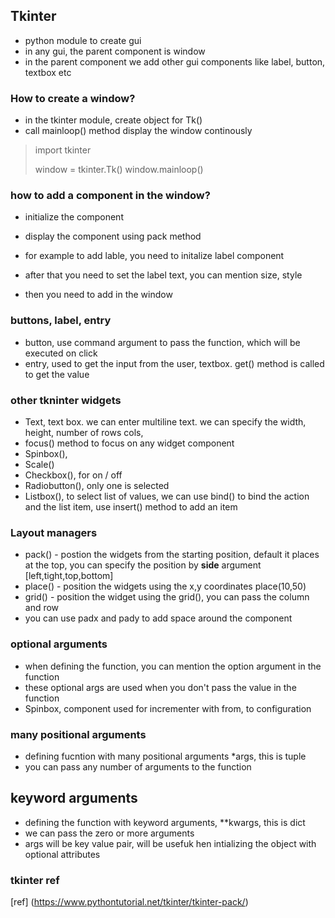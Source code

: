 ## Tkinter
- python module to create gui
- in any gui, the parent component is window
- in the parent component we add other gui components like label, button, textbox etc

### How to create a window?
- in the tkinter module, create object for Tk()
- call mainloop() method display the window continously

> import tkinter 
>
> window = tkinter.Tk()
> window.mainloop()

### how to add a component in the window?

- initialize the component
- display the component using pack method

- for example to add lable, you need to initalize label component
- after that you need to set the label text, you can mention size, style
- then you need to add in the window


### buttons, label, entry
- button, use command argument to pass the function, which will be executed on click
- entry, used to get the input from the user, textbox. get() method is called to get the value


### other tkninter widgets
- Text, text box. we can enter multiline text. we can specify the width, height, number of rows cols,
- focus() method to focus on any widget component
- Spinbox(), 
- Scale()
- Checkbox(), for on / off
- Radiobutton(), only one is selected
- Listbox(), to select list of values, we can use bind() to bind the action and the list item, use insert() method to add an item


### Layout managers
- pack() - postion the widgets from the starting position, default it places at the top, you can specify the position by **side** argument [left,tight,top,bottom]
- place() - position the widgets using the x,y coordinates place(10,50)
- grid() - position the widget using the grid(), you can pass the column and row
-  you can use padx and pady to add space around the component






### optional arguments

- when defining the function, you can mention the option argument in the function
- these optional args are used when you don't pass the value in the function
- Spinbox, component used for incrementer with from, to configuration

### many positional arguments
- defining fucntion with many positional arguments *args, this is tuple
- you can pass any number of arguments to the function


## keyword arguments
- defining the function with keyword arguments, **kwargs, this is dict
- we can pass the zero or more arguments
- args will be key value pair, will be usefuk hen intializing the object with optional attributes


### tkinter ref

[ref] (https://www.pythontutorial.net/tkinter/tkinter-pack/)